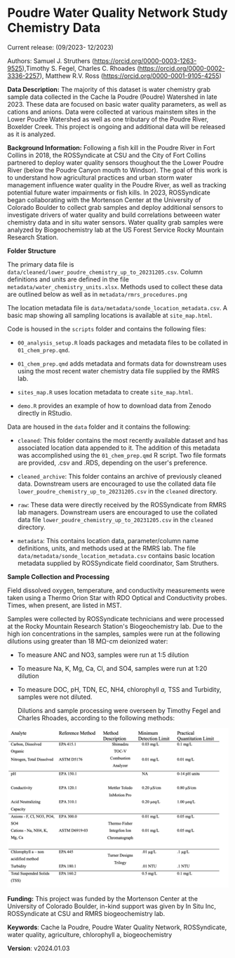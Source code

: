 # Poudre Water Quality Network Study Chemistry Data

Current release: (09/2023- 12/2023)

Authors: Samuel J. Struthers (<https://orcid.org/0000-0003-1263-9525>),Timothy S. Fegel, Charles C. Rhoades (<https://orcid.org/0000-0002-3336-2257>), Matthew R.V. Ross (<https://orcid.org/0000-0001-9105-4255>)

**Data Description:** The majority of this dataset is water chemistry grab sample data collected in the Cache la Poudre (Poudre) Watershed in late 2023. These data are focused on basic water quality parameters, as well as cations and anions. Data were collected at various mainstem sites in the Lower Poudre Watershed as well as one tributary of the Poudre River, Boxelder Creek. This project is ongoing and additional data will be released as it is analyzed.

**Background Information:** Following a fish kill in the Poudre River in Fort Collins in 2018, the ROSSyndicate at CSU and the City of Fort Collins partnered to deploy water quality sensors thoughout the the Lower Poudre River (below the Poudre Canyon mouth to Windsor). The goal of this work is to understand how agricultural practices and urban storm water management influence water quality in the Poudre River, as well as tracking potential future water impairments or fish kills. In 2023, ROSSyndicate began collaborating with the Mortenson Center at the University of Colorado Boulder to collect grab samples and deploy additional sensors to investigate drivers of water quality and build correlations betweeen water chemistry data and in situ water sensors. Water quality grab samples were analyzed by Biogeochemistry lab at the US Forest Service Rocky Mountain Research Station.

**Folder Structure**

The primary data file is `data/cleaned/lower_poudre_chemistry_up_to_20231205.csv`. Column definitions and units are defined in the file `metadata/water_chemistry_units.xlsx`. Methods used to collect these data are outlined below as well as in `metadata/rmrs_procedures.png`

The location metadata file is `data/metadata/sonde_location_metadata.csv`. A basic map showing all sampling locations is available at `site_map.html`.

Code is housed in the `scripts` folder and contains the following files:

-   `00_analysis_setup.R` loads packages and metadata files to be collated in `01_chem_prep.qmd`.

-   `01_chem_prep.qmd` adds metadata and formats data for downstream uses using the most recent water chemistry data file supplied by the RMRS lab.

-   `sites_map.R` uses location metadata to create `site_map.html`.

-   `demo.R` provides an example of how to download data from Zenodo directly in RStudio.

Data are housed in the `data` folder and it contains the following:

-   `cleaned`: This folder contains the most recently available dataset and has associated location data appended to it. The addition of this metadata was accomplished using the `01_chem_prep.qmd` R script. Two file formats are provided, .csv and .RDS, depending on the user's preference.

-   `cleaned_archive`: This folder contains an archive of previously cleaned data. Downstream users are encouraged to use the collated data file `lower_poudre_chemistry_up_to_20231205.csv` in the `cleaned` directory.

-   `raw`: These data were directly received by the ROSSyndicate from RMRS lab managers. Downstream users are encouraged to use the collated data file `lower_poudre_chemistry_up_to_20231205.csv` in the `cleaned` directory.

-   `metadata`: This contains location data, parameter/column name definitions, units, and methods used at the RMRS lab. The file `data/metadata/sonde_location_metadata.csv` contains basic location metadata supplied by ROSSyndicate field coordinator, Sam Struthers.

**Sample Collection and Processing**

Field dissolved oxygen, temperature, and conductivity measurements were taken using a Thermo Orion Star with RDO Optical and Conductivity probes. Times, when present, are listed in MST.

Samples were collected by ROSSyndicate technicians and were processed at the Rocky Mountain Research Station's Biogeochemistry lab. Due to the high ion concentrations in the samples, samples were run at the following dilutions using greater than 18 MΩ-cm deionized water:

-   To measure ANC and NO3, samples were run at 1:5 dilution

-   To measure Na, K, Mg, Ca, Cl, and SO4, samples were run at 1:20 dilution

-   To measure DOC, pH, TDN, EC, NH4, chlorophyll *a,* TSS and Turbidity, samples were not diluted.

    Dilutions and sample processing were overseen by Timothy Fegel and Charles Rhoades, according to the following methods:

![List of parameters sampled and analytical methods used during the course of this study (adapted from the USFS Rocky Mountain Research Station's 2020 Quality Assurance Procedure Plan](data/metadata/rmrs_procedures.png)

**Funding:** This project was funded by the Mortenson Center at the University of Colorado Boulder, in-kind support was given by In Situ Inc, ROSSyndicate at CSU and RMRS biogeochemistry lab.

**Keywords**: Cache la Poudre, Poudre Water Quality Network, ROSSyndicate, water quality, agriculture, chlorophyll a, biogeochemistry

**Version**: v2024.01.03
